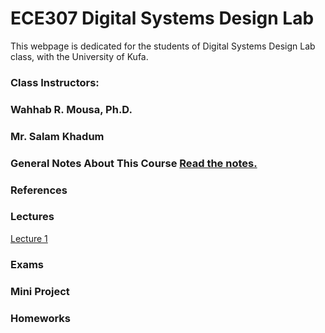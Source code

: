 # ECE307 Digital Systems Design Lab

This webpage is dedicated for the students of Digital Systems Design Lab class, with the University of Kufa.

### Class Instructors: 
### Wahhab R. Mousa, Ph.D.
### Mr. Salam Khadum

### General Notes About This Course [Read the notes.](https://github.com/myreadings1/ECE307/blob/main/General_Notes.md)


### References


### Lectures
[Lecture 1 ](https://github.com/myreadings1/ECE307/blob/main/Lec1-%20Intro.pptx-2.pdf)

### Exams


### Mini Project


### Homeworks
